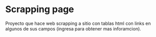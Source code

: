# Scrapping page
Proyecto que hace web scrapping a sitio con tablas html con links en algunos de sus campos (ingresa para obtener mas inforamcion). 